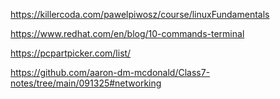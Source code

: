 https://killercoda.com/pawelpiwosz/course/linuxFundamentals

https://www.redhat.com/en/blog/10-commands-terminal

https://pcpartpicker.com/list/

https://github.com/aaron-dm-mcdonald/Class7-notes/tree/main/091325#networking


